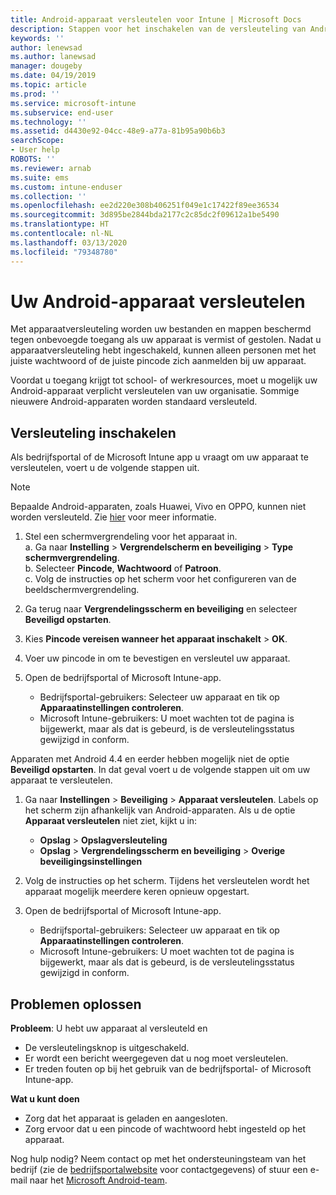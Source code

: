 ```yaml
---
title: Android-apparaat versleutelen voor Intune | Microsoft Docs
description: Stappen voor het inschakelen van de versleuteling van Android-apparaten wanneer dit vereist is door Intune
keywords: ''
author: lenewsad
ms.author: lanewsad
manager: dougeby
ms.date: 04/19/2019
ms.topic: article
ms.prod: ''
ms.service: microsoft-intune
ms.subservice: end-user
ms.technology: ''
ms.assetid: d4430e92-04cc-48e9-a77a-81b95a90b6b3
searchScope:
- User help
ROBOTS: ''
ms.reviewer: arnab
ms.suite: ems
ms.custom: intune-enduser
ms.collection: ''
ms.openlocfilehash: ee2d220e308b406251f049e1c17422f89ee36534
ms.sourcegitcommit: 3d895be2844bda2177c2c85dc2f09612a1be5490
ms.translationtype: HT
ms.contentlocale: nl-NL
ms.lasthandoff: 03/13/2020
ms.locfileid: "79348780"
---
```

# <a name="encrypting-your-android-device"></a>Uw Android-apparaat versleutelen

Met apparaatversleuteling worden uw bestanden en mappen beschermd tegen onbevoegde toegang als uw apparaat is vermist of gestolen. Nadat u apparaatversleuteling hebt ingeschakeld, kunnen alleen personen met het juiste wachtwoord of de juiste pincode zich aanmelden bij uw apparaat. 

Voordat u toegang krijgt tot school- of werkresources, moet u mogelijk uw Android-apparaat verplicht versleutelen van uw organisatie. Sommige nieuwere Android-apparaten worden standaard versleuteld.  

## <a name="turn-on-encryption"></a>Versleuteling inschakelen

Als bedrijfsportal of de Microsoft Intune app u vraagt om uw apparaat te versleutelen, voert u de volgende stappen uit. 

> [!Note]
> Bepaalde Android-apparaten, zoals Huawei, Vivo en OPPO, kunnen niet worden versleuteld. Zie [hier](your-device-appears-encrypted-but-cp-says-otherwise-android.md) voor meer informatie.  

1. Stel een schermvergrendeling voor het apparaat in.  
    a. Ga naar **Instelling** > **Vergrendelscherm en beveiliging** > **Type schermvergrendeling**.  
    b. Selecteer **Pincode**, **Wachtwoord** of **Patroon**.  
    c. Volg de instructies op het scherm voor het configureren van de beeldschermvergrendeling.  

2. Ga terug naar **Vergrendelingsscherm en beveiliging** en selecteer **Beveiligd opstarten**.
3. Kies **Pincode vereisen wanneer het apparaat inschakelt** > **OK**.
4. Voer uw pincode in om te bevestigen en versleutel uw apparaat.
5. Open de bedrijfsportal of Microsoft Intune-app.
    * Bedrijfsportal-gebruikers: Selecteer uw apparaat en tik op **Apparaatinstellingen controleren**. 
    * Microsoft Intune-gebruikers: U moet wachten tot de pagina is bijgewerkt, maar als dat is gebeurd, is de versleutelingsstatus gewijzigd in conform.  

Apparaten met Android 4.4 en eerder hebben mogelijk niet de optie **Beveiligd opstarten**. In dat geval voert u de volgende stappen uit om uw apparaat te versleutelen.

1. Ga naar **Instellingen** > **Beveiliging** > **Apparaat versleutelen**. Labels op het scherm zijn afhankelijk van Android-apparaten. Als u de optie **Apparaat versleutelen** niet ziet, kijkt u in:
    * **Opslag** > **Opslagversleuteling**
    * **Opslag** > **Vergrendelingsscherm en beveiliging** > **Overige beveiligingsinstellingen** 

2. Volg de instructies op het scherm. Tijdens het versleutelen wordt het apparaat mogelijk meerdere keren opnieuw opgestart.
3. Open de bedrijfsportal of Microsoft Intune-app.
    * Bedrijfsportal-gebruikers: Selecteer uw apparaat en tik op **Apparaatinstellingen controleren**.  
    * Microsoft Intune-gebruikers: U moet wachten tot de pagina is bijgewerkt, maar als dat is gebeurd, is de versleutelingsstatus gewijzigd in conform.

## <a name="troubleshoot"></a>Problemen oplossen  
**Probleem**: U hebt uw apparaat al versleuteld en

- De versleutelingsknop is uitgeschakeld.
- Er wordt een bericht weergegeven dat u nog moet versleutelen.
- Er treden fouten op bij het gebruik van de bedrijfsportal- of Microsoft Intune-app.

**Wat u kunt doen**

- Zorg dat het apparaat is geladen en aangesloten.  
- Zorg ervoor dat u een pincode of wachtwoord hebt ingesteld op het apparaat.  

Nog hulp nodig? Neem contact op met het ondersteuningsteam van het bedrijf (zie de [bedrijfsportalwebsite](https://go.microsoft.com/fwlink/?linkid=2010980) voor contactgegevens) of stuur een e-mail naar het <a href="mailto:wintunedroidfbk@microsoft.com?subject=I'm having trouble with encryption on my Android device&body=Describe the issue you're experiencing here.">Microsoft Android-team</a>.  
